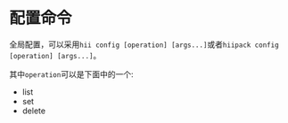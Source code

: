 # 配置命令

全局配置，可以采用`hii config [operation] [args...]`或者`hiipack config [operation] [args...]`。

其中`operation`可以是下面中的一个:

* list
* set
* delete
